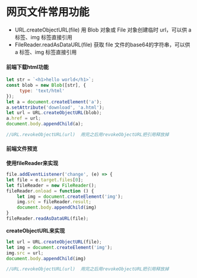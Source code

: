 # 网页文件常用功能



- URL.createObjectURL(file)  用 Blob 对象或 File 对象创建临时 url，可以供 a 标签、img 标签直接引用
- FileReader.readAsDataURL(file) 获取 file 文件的base64的字符串，可以供 a 标签、img 标签直接引用



#### 前端下载html功能

```js
let str = `<h1>hello world</h1>`;
const blob = new Blob([str], {
     type: 'text/html'
});
let a = document.createElement('a');
a.setAttribute('download', 'a.html');
let url = URL.createObjectURL(blob);
a.href = url;
document.body.appendChild(a);

//URL.revokeObjectURL(url)  用完之后用revokeObjectURL把引用释放掉
```



#### 前端文件预览

**使用fileReader来实现**

```js
file.addEventListener('change', (e) => {
let file = e.target.files[0];
let fileReader = new FileReader();
fileReader.onload = function () {
    let img = document.createElement('img');
    img.src = fileReader.result;
    document.body.appendChild(img)
}
fileReader.readAsDataURL(file);
```



**createObjectURL来实现**

```js
let url = URL.createObjectURL(file);
let img = document.createElement('img');
img.src = url;
document.body.appendChild(img)

//URL.revokeObjectURL(url)  用完之后用revokeObjectURL把引用释放掉
```
